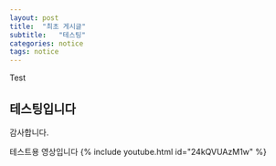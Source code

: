 ```yaml
---
layout: post
title:  "최초 게시글"
subtitle:   "테스팅"
categories: notice
tags: notice
---
```


Test
## 테스팅입니다

감사합니다.

테스트용 영상입니다
{% include youtube.html id="24kQVUAzM1w" %}




